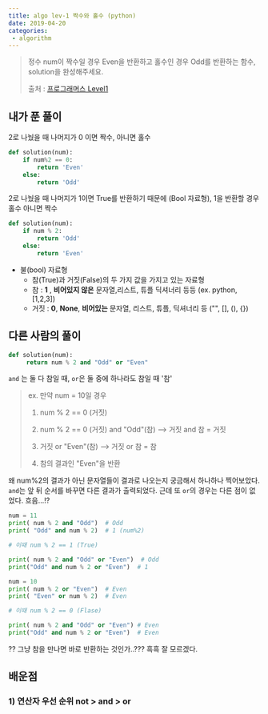 ```yaml
---
title: algo lev-1 짝수와 홀수 (python)
date: 2019-04-20
categories:
 - algorithm
---
```




> 정수 num이 짝수일 경우 Even을 반환하고 홀수인 경우 Odd를 반환하는 함수, solution을 완성해주세요.
>
> 
>
> 출처 : [프로그래머스 Level1](https://programmers.co.kr/learn/challenges?tab=all_challenges)



## 내가 푼 풀이



2로 나눴을 때 나머지가 0 이면 짝수, 아니면 홀수

```python
def solution(num):
    if num%2 == 0:
        return 'Even'
    else:
        return 'Odd'
```



2로 나눴을 때 나머지가 1이면 True를 반환하기 때문에 (Bool 자료형), 1을 반환할 경우 홀수 아니면 짝수

```python
def solution(num):
    if num % 2:
        return 'Odd'
    else:
        return 'Even'
```



- 불(bool) 자료형
  - 참(True)과 거짓(False)의 두 가지 값을 가지고 있는 자료형
  - 참 :  **1** , **비어있지 않은** 문자열,리스트, 튜플 딕셔너리 등등 (ex. python, [1,2,3])
  - 거짓 : **0**, **None**, **비어있는** 문자열, 리스트, 튜플, 딕셔너리 등 ("", [], (), {})





## 다른 사람의 풀이



```python
def solution(num):
     return num % 2 and "Odd" or "Even"
```



 `and` 는 둘 다 참일 때, `or`은 둘 중에 하나라도 참일 때 '참'

>  ex. 만약 num = 10일 경우
>
> 1) num % 2 == 0 (거짓)
>
> 2) num % 2 == 0 (거짓)  and "Odd"(참) --> 거짓 and 참 = 거짓 
>
> 3) 거짓 or "Even"(참) --> 거짓 or 참 = 참
>
> 4) 참의 결과인 "Even"을 반환





왜 num%2의 결과가 아닌 문자열들이 결과로 나오는지 궁금해서 하나하나 찍어보았다. `and`는 앞 뒤 순서를 바꾸면 다른 결과가 출력되었다.  근데 또 `or`의 경우는 다른 점이 없었다. 흐음...!?

```python
num = 11
print( num % 2 and "Odd")  # Odd
print( "Odd" and num % 2)  # 1 (num%2)

# 이때 num % 2 == 1 (True)

print( num % 2 and "Odd" or "Even")  # Odd
print("Odd" and num % 2 or "Even")  # 1

```

```python
num = 10
print( num % 2 or "Even")  # Even
print( "Even" or num % 2)  # Even

# 이때 num % 2 == 0 (Flase)

print( num % 2 and "Odd" or "Even") # Even
print("Odd" and num % 2 or "Even")  # Even
```



?? 그냥 참을 만나면 바로 반환하는 것인가..??? 흑흑 잘 모르겠다.



## 배운점

### 1) 연산자 우선 순위 not > and > or